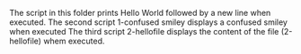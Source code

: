 The script in this folder prints Hello World followed by a new line when executed. 
The second script 1-confused smiley displays a confused smiley when executed
The third script 2-hellofile displays the content of the file (2-hellofile) whem executed.
